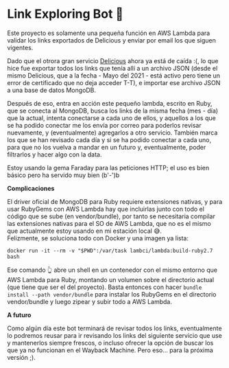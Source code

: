 # Link Exploring Bot 🤖

Este proyecto es solamente una pequeña función en AWS Lambda para validar los links exportados de Delicious y enviar por email los que siguen vigentes.

Dado que el otrora gran servicio [Delicious](https://del.icio.us) ahora ya está de caída :(, lo que hice fue exportar todos los links que tenía allí 
a un archivo JSON (desde el mismo Delicious, que a la fecha - Mayo del 2021 - está activo pero tiene un error de certificado que no deja acceder T-T),
e importar ese archivo JSON a una base de datos MongoDB.

Después de eso, entra en acción este pequeño lambda, escrito en Ruby, que se conecta al MongoDB, busca los links de la misma fecha (mes - día) que la actual,
intenta conectarse a cada uno de ellos, y aquellos a los que se ha podido conectar me los envía por correo para poderlos revisar nuevamente, y (eventualmente)
agregarlos a otro servicio. También marca los que se han revisado cada día y si se ha podido conectar a cada uno, para que no los vuelva a mandar en un futuro
y, eventualmente, poder filtrarlos y hacer algo con la data.

Estoy usando la gema Faraday para las peticiones HTTP; el uso es bien básico pero ha servido muy bien (b'-')b

**Complicaciones**

El driver oficial de MongoDB para Ruby requiere extensiones nativas, y para usar RubyGems con AWS Lambda hay que incluirlas junto con todo el código que se sube
(en vendor/bundle), por tanto se necesitaria compilar las extensiones nativas para el SO de AWS Lambda, que no es el mismo que actualmente estoy usando en mi
estación local 😅.  
Felizmente, se soluciona todo con Docker y una imagen ya lista:

````
docker run -it --rm -v "$PWD":/var/task lambci/lambda:build-ruby2.7 bash
````

Ese comando 👆 abre un shell en un contenedor con el mismo entorno que AWS Lambda para Ruby, montando un volumen sobre el directorio actual 
(que tiene que ser el del proyecto). Basta entonces con hacer `bundle install --path vendor/bundle` para instalar los RubyGems en el directorio vendor/bundle y 
luego zipear y subir todo a AWS Lambda.

**A futuro**

Como algún día este bot terminará de revisar todos los links, eventualmente lo podremos reusar para ir revisando los links del siguiente servicio que use y 
mantenerlos siempre frescos, o incluso ofrecer la opción de buscar los que ya no funcionan en el Wayback Machine. Pero eso... para la próxima versión ;).
